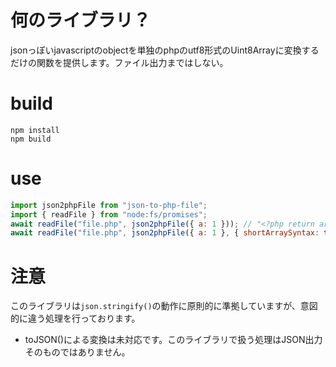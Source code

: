# 何のライブラリ？

jsonっぽいjavascriptのobjectを単独のphpのutf8形式のUint8Arrayに変換するだけの関数を提供します。ファイル出力まではしない。

# build

```shell
npm install
npm build
```

# use

```js
import json2phpFile from "json-to-php-file";
import { readFile } from "node:fs/promises";
await readFile("file.php", json2phpFile({ a: 1 })); // "<?php return array('a'=>1);"
await readFile("file.php", json2phpFile({ a: 1 }, { shortArraySyntax: true })); // "<?php return ['a'=>1];"
```

# 注意

このライブラリは`json.stringify()`の動作に原則的に準拠していますが、意図的に違う処理を行っております。

- toJSON()による変換は未対応です。このライブラリで扱う処理はJSON出力そのものではありません。

